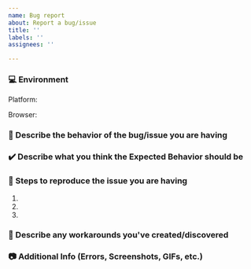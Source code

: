 ```yaml
---
name: Bug report
about: Report a bug/issue
title: ''
labels: ''
assignees: ''

---
```



<!-- Before submitting a new issue, please make sure that the same issue has not been created already -->
<!-- NOTE: Stuff inside <! -- STUFF -- > is for guidance to help properly fill out this form and will NOT show up in your post -->
<!-- Click the "Preview" button/tab above to see what the post will look like to everyone else. -->

### 💻 Environment
<!-- Details about your device and browser -->

<!-- simply copy an option below and paste BEFORE "<!-" (ex. Platform: Windows <! -- macOS/Windows...) -->
Platform: <!-- macOS/Windows/iPad/iPhone/Android/Linux -->

<!-- simply copy an option below and paste BEFORE "<!-" (ex. Browser: Chrome <! -- Chrome/Firefox/...) -->
Browser: <!-- Chrome/Firefox/Safari/Edge/IE/Opera/Brave/Vivaldi -->


### 🐞 Describe the behavior of the bug/issue you are having
<!-- A clear and concise description of the issue(s) you are having -->


### ✔️ Describe what you think the Expected Behavior should be
<!-- A clear and concise description of what you expect should happen -->


### 📜 Steps to reproduce the issue you are having
<!-- Clear steps to reproduce the issue -->

1. 
2. 
3. 

### 🔨 Describe any workarounds you've created/discovered
<!-- A clear and concise description of any alternative solutions or workarounds you've tried, developed or discovered -->


### 📷 Additional Info (Errors, Screenshots, GIFs, etc.)
<!-- Add any other info like error messages, logs, screenshots/GIFs etc. -->
